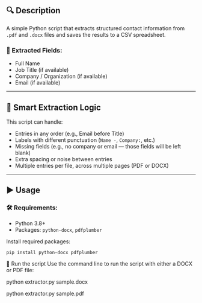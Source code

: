 
## 🔍 Description
A simple Python script that extracts structured contact information from `.pdf` and `.docx` files and saves the results to a CSV spreadsheet.

### 🧾 Extracted Fields:
- Full Name
- Job Title (if available)
- Company / Organization (if available)
- Email (if available)

---

## 🧠 Smart Extraction Logic

This script can handle:

- Entries in any order (e.g., Email before Title)  
- Labels with different punctuation (`Name -`, `Company:`, etc.)  
- Missing fields (e.g., no company or email — those fields will be left blank)  
- Extra spacing or noise between entries  
- Multiple entries per file, across multiple pages (PDF or DOCX)

---

## ▶️ Usage

### 🛠 Requirements:
- Python 3.8+
- Packages: `python-docx`, `pdfplumber`

Install required packages:

```bash
pip install python-docx pdfplumber


```
🚀 Run the script
Use the command line to run the script with either a DOCX or PDF file:

python extractor.py sample.docx

python extractor.py sample.pdf
